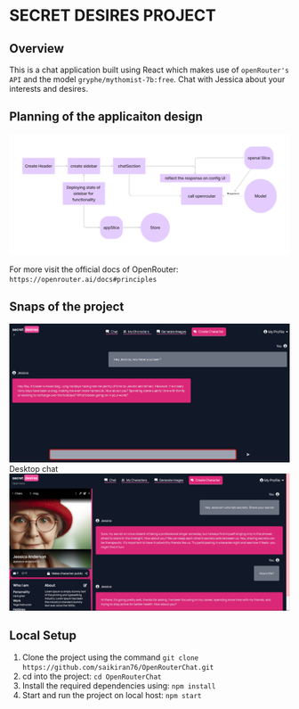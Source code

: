 # SECRET DESIRES PROJECT

## Overview

This is a chat application built using React which makes use of `openRouter's API` and the model `gryphe/mythomist-7b:free`. Chat with Jessica about your interests and desires. 

## Planning of the applicaiton design
![alt text](planning.png)

For more visit the official docs of OpenRouter: `https://openrouter.ai/docs#principles`

## Snaps of the project
![alt text](image.png)
Desktop chat
![alt text](image-1.png)

## Local Setup

1) Clone the project using the command `git clone https://github.com/saikiran76/OpenRouterChat.git`
2) cd into the project: `cd OpenRouterChat`
3) Install the required dependencies using: `npm install`
4) Start and run the project on local host: `npm start`

